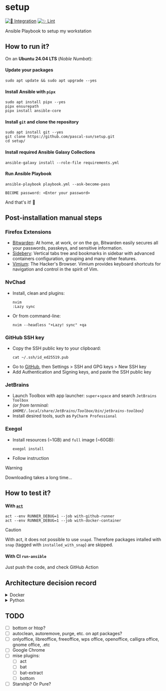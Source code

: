 # setup

[![🚀 Integration](https://github.com/pascal-sun/setup/actions/workflows/run-ansible.yml/badge.svg)](https://github.com/pascal-sun/setup/actions/workflows/run-ansible.yml)
[![✨ Lint](https://github.com/pascal-sun/setup/actions/workflows/lint.yml/badge.svg)](https://github.com/pascal-sun/setup/actions/workflows/lint.yml)

Ansible Playbook to setup my workstation

## How to run it?

On an **Ubuntu 24.04 LTS** (_Noble Numbat_):

#### Update your packages

```shell
sudo apt update && sudo apt upgrade --yes
```

#### Install Ansible with `pipx`

```shell
sudo apt install pipx --yes
pipx ensurepath
pipx install ansible-core
```

#### Install `git` and clone the repository

```shell
sudo apt install git --yes
git clone https://github.com/pascal-sun/setup.git
cd setup/
```

#### Install required Ansible Galaxy Collections

```shell
ansible-galaxy install --role-file requirements.yml
```

#### Run Ansible Playbook

```shell
ansible-playbook playbook.yml --ask-become-pass 
```

```shell
BECOME password: <Enter your password>
```

And that's it! :rocket:

## Post-installation manual steps

### Firefox Extensions

- [Bitwarden](https://addons.mozilla.org/en-US/firefox/addon/bitwarden-password-manager/): At home, at work, or on the go, Bitwarden easily secures all your passwords, passkeys, and sensitive information.
- [Sidebery](https://addons.mozilla.org/en-US/firefox/addon/sidebery/): Vertical tabs tree and bookmarks in sidebar with advanced containers configuration, grouping and many other features.
- [Vimium](https://addons.mozilla.org/en-US/firefox/addon/vimium-ff/): The Hacker's Browser. Vimium provides keyboard shortcuts for navigation and control in the spirit of Vim.

### NvChad

- Install, clean and plugins:
  ```shell
  nvim
  :Lazy sync
  ```
- Or from command-line:
  ```shell
  nvim --headless "+Lazy! sync" +qa
  ```

### GitHub SSH key

- Copy the SSH public key to your clipboard:
  ```shell
  cat ~/.ssh/id_ed25519.pub
  ```
- Go to [GitHub](https://github.com), then Settings > SSH and GPG keys > New SSH key
- Add Authentication and Signing keys, and paste the SSH public key

### JetBrains

- Launch Toolbox with app launcher: `super`+`space` and search `JetBrains Toolbox`
- _(or from terminal: `$HOME/.local/share/JetBrains/Toolbox/bin/jetbrains-toolbox`)_
- Install desired tools, such as `PyCharm Professional`

### Exegol

- Install resources (~1GB) and `full` image (~60GB):
  ```shell
  exegol install
  ```
- Follow instruction

> [!WARNING]  
> Downloading takes a long time...

## How to test it?

#### With [`act`](https://nektosact.com/)

```shell
act --env RUNNER_DEBUG=1 --job with-github-runner 
act --env RUNNER_DEBUG=1 --job with-docker-container
```

> [!CAUTION]
> With act, it does not possible to use `snapd`. Therefore packages intalled with `snap`
> (tagged with `installed_with_snap`) are skipped.

#### With CI `run-ansible`

Just push the code, and check GitHub Action

## Architecture decision record

<details>
<summary>Docker</summary>

#### Docker Engine or Docker Desktop?

On Linux, you have the choice between **Docker Engine** and **Docker Desktop** _(which isn't the case for macOS and
Windows: Docker Desktop is the only choice, as a VM on Linux is mandatory)._

:green_circle: [**Docker Engine**](https://docs.docker.com/engine/) is the core software that enables containerization,
which includes the Docker daemon `dockerd`, the command-line interface `docker` and APIs to talk to the Docker daemon.
It's **free**, **easier to install** with the Docker repository, and it's **less consuming** in terms of resources, as
it includes only essential components and runs directly on the operating system.

:red_circle: [**Docker Desktop**](https://docs.docker.com/desktop/) is a package of tools, which includes
**Docker Engine**, **Docker Extensions**, **Docker Compose**, **Kubernetes**, etc. _(stuff that I don't need)_ and a
graphical interface. Due to the additional components and the use of a Virtual Machine
([even on Linux](https://docs.docker.com/desktop/faqs/linuxfaqs/#why-does-docker-desktop-for-linux-run-a-vm)), it can be
**more consuming** in terms of resources than Docker Engine alone.

_The Docker Engine and the CLI are enough for my use, and if not, can use the Docker interface of Jetbrains IDEs instead
of the Docker Desktop._

</details>

<details>
<summary>Python</summary>

#### Why not install `python3-pip`?

`pip` is a package installer for Python, and is automatically installed if you're working in a virtual environment.
As `pipx` and `venv` are used, `python3-pip` is not necessary outside a virtual environment,
so install `python3-pip` is not required.

#### Why install `python3-venv`?

`venv` is integrated into the standard library module since `python3.3`, and is used to create virtual environments.
The installation of `python3-venv` is done by default when Python is installed.

However, on Debian/Ubuntu (and derivatives), `python3-venv` is not installed by default: you must install manually, to
use tool like `pipx` (https://pipx.pypa.io/stable/troubleshooting/#debian-ubuntu-issues.

#### Why not use other package / version / virtual environment managers?

Python has many package and virtual environment managers:

- https://dublog.net/blog/so-many-python-package-managers/
- https://stackoverflow.com/questions/41573587/what-is-the-difference-between-venv-pyvenv-pyenv-virtualenv-virtualenvwrappe

###### Package managers

:green_circle: [**pip**](https://pip.pypa.io/) is the "default" package installer for Python, and specifies package
dependencies in a `requirements.txt` file.
Ideal for a small to medium project, with a small number of dependencies.
However, it does not manage dependency conflicts and virtual environments (need other tools, such as `virtualenv`
or `venv`)

:green_circle: [**poetry**](https://python-poetry.org/) is a newer popular package manager and specifies package
dependencies in a `pyproject.toml` file.
Best choice for a larger and more complex project, with a large number of dependencies.
It manages virtual environments, from its built-in environment manager, or from external environment manager
(such as `virtualenv` or `venv`).
And it resolves dependency conflicts... but slowly.

:red_circle: [**pdm**](https://pdm-project.org/) and [**hatch**](https://hatch.pypa.io/), very similar to `poetry` but
less
popular, so didn't test...

:red_circle: [**conda**](https://docs.conda.io) and [**mamba**](https://mamba.readthedocs.io/), I'm not a data scientist
so...

:yellow_circle: [**uv**](https://astral.sh/blog/uv) is an extremely fast Python package installer and resolver,
written in Rust, and designed as a drop-in replacement for pip.
But it is no stable for now (but keep an eye on... :eyes:)

###### Version managers

- [`pyenv`](https://github.com/pyenv/pyenv) is used to **switch between multiple versions** of Python, and also install
  multiple Python versions
  ```shell
  # Installation
  curl https://pyenv.run | bash
  # Usage
  pyenv install 3.10
  pyenv local 3.10
  ```

- [`asdf`](https://asdf-vm.com/) is used to manage and **switch multiple language versions** (it's like
  `pyenv`, but for other languages also)
  ```shell
  # Installation
  git clone https://github.com/asdf-vm/asdf.git ~/.asdf --branch v0.14.0
  # Usage
  asdf plugin add python
  asdf install python 3.10.14 # need to be very specific
  asdf local python 3.10.14
  ```

- :white_check_mark: [`mise`](https://mise.jdx.dev/), is like `asdf`, but **faster** and **easier to use** (and has
  additional features)
  ```shell
  # Installation
  curl https://mise.run | sh
  # Usage
  mise use python@3.10
  ```

###### Virtual environment managers

- **[`virtualenv`](https://virtualenv.pypa.io/)** is a popular tool maintained by PyPA, to
  **create virtual environments** for `python2` and `python3`
  ```shell
  # Installation
  pipx install virtualenv
  # Usage
  virtualenv my_env --python=python2.7
  ```

- [`pipenv`](https://pipenv.pypa.io/) is a mixture with `pip` and `virtualenv`

- [`venv`](https://docs.python.org/3/library/venv.html) is a standard library to **create virtual environments** (with
  less feature than `virtualenv`, such as creating virtual environments for arbitrarily installed python versions)
  ```shell
  # Usage
  python3 -m venv my_env
  ```
    - :red_circle: Cannot with different version of Python, and especially `python2`

</details>

## TODO

- [ ] bottom or htop?
- [ ] autoclean, autoremove, purge, etc. on apt packages?
- [ ] onlyoffice, libreoffice, freeoffice, wps office, openoffice, calligra office, gnome office, .etc
- [ ] Google Chrome
- [ ] mise plugins:
    - [ ] act
    - [ ] bat
    - [ ] bat-extract
    - [ ] bottom
- [ ] Starship? Or Pure?
